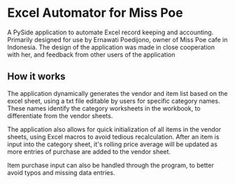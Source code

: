 # Excel Automator for Miss Poe
A PySide application to automate Excel record keeping and accounting. Primarily designed for use by Ernawati Poedijono, owner of Miss Poe cafe in Indonesia. The design of the application was made in close cooperation with her, and feedback from other users of the application

## How it works
The application dynamically generates the vendor and item list based on the excel sheet, using a txt file editable by users for specific category names. These names identify the category worksheets in the workbook, to differentiate from the vendor sheets. 

The application also allows for quick initialization of all items in the vendor sheets, using Excel macros to avoid tedious recalculation. After an item is input into the category sheet, it's rolling price average will be updated as more entries of purchase are added to the vendor sheet.

Item purchase input can also be handled through the program, to better avoid typos and missing data entries.
